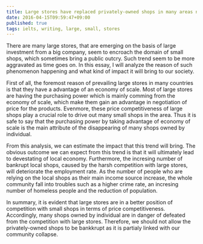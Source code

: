 ```yaml
---
title: Large stores have replaced privately-owned shops in many areas nowadays. Why is this happening? Do you think it is a positive or a negative development
date: 2016-04-15T09:59:47+09:00
published: true
tags: ielts, writing, large, small, stores
---
```




There are many large stores, that are emerging on the basis of large investment from a big company, seem to encroach the domain of small shops, which sometimes bring a public outcry. Such trend seem to be more aggravated as time goes on. In this essay, I will analyze the reason of such phenomenon happening and what kind of impact it will bring to our society.


First of all, the foremost reason of prevailing large stores in many countries is that they have a advantage of an economy of scale. Most of large stores are having the purchasing power which is mainly comming from the economy of scale, which make them gain an advantage in negotiation of price for the products. Evenmore, these price competitiveness of large shops play a crucial role to drive out many small shops in the area. Thus it is safe to say that the purchasing power by taking advantage of economy of scale is the main attribute of the disappearing of many shops owned by individual.


From this analysis, we can estimate the impact that this trend will bring. The obvious outcome we can expect from this trend is that it will ultimately lead to devestating of local economy. Furthermore, the incresing number of bankrupt local shops, caused by the harsh competition with large stores, will deteriorate the employment rate. As the number of people who are relying on the local shops as their main income source increase, the whole community fall into troubles such as a higher crime rate, an incresing number of homeless people and the reduction of population.


In summary, it is evident that large stores are in a better position of competition with small shops in terms of price competitiveness. Accordingly, many shops owned by individual are in danger of defeated from the competition with large stores. Therefore, we should not allow the privately-owned shops to be bankkrupt as it is partialy linked with our community collapse.


